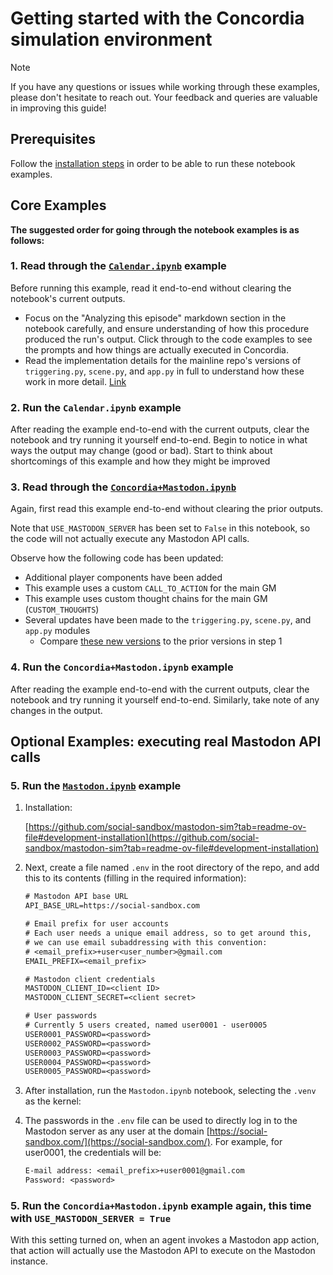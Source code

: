# Getting started with the Concordia simulation environment

> [!NOTE]
> If you have any questions or issues while working through these examples, please don't hesitate to reach out. Your feedback and queries are valuable in improving this guide!

## Prerequisites

Follow the [installation steps](https://github.com/social-sandbox/mastodon-sim?tab=readme-ov-file#development-installation) in order to be able to run these notebook examples.

## Core Examples

**The suggested order for going through the notebook examples is as follows:**

### 1. Read through the [`Calendar.ipynb`](https://github.com/social-sandbox/mastodon-sim/blob/main/notebooks/Calendar.ipynb) example 

Before running this example, read it end-to-end without clearing the notebook's current outputs.

- Focus on the "Analyzing this episode" markdown section in the notebook carefully, and ensure understanding of how this procedure produced the run's output. Click through to the code examples to see the prompts and how things are actually executed in Concordia.
- Read the implementation details for the mainline repo's versions of `triggering.py`, `scene.py`, and `app.py` in full to understand how these work in more detail. [Link](https://github.com/google-deepmind/concordia/tree/2684366df2e70993bccb2ea3630cbe7cc7d91a7a/examples/phone/components)

### 2. Run the `Calendar.ipynb` example

After reading the example end-to-end with the current outputs, clear the notebook and try running it yourself end-to-end. Begin to notice in what ways the output may change (good or bad). Start to think about shortcomings of this example and how they might be improved

### 3. Read through the [`Concordia+Mastodon.ipynb`](https://github.com/social-sandbox/mastodon-sim/blob/main/notebooks/Concordia%2BMastodon.ipynb)

Again, first read this example end-to-end without clearing the prior outputs.

Note that `USE_MASTODON_SERVER` has been set to `False` in this notebook, so the code will not actually execute any Mastodon API calls.

Observe how the following code has been updated:

- Additional player components have been added
- This example uses a custom `CALL_TO_ACTION` for the main GM
- This example uses custom thought chains for the main GM (`CUSTOM_THOUGHTS`)
- Several updates have been made to the `triggering.py`, `scene.py`, and `app.py` modules
  - Compare [these new versions](https://github.com/social-sandbox/mastodon-sim/tree/main/src/mastodon_sim/concordia/components) to the prior versions in step 1

### 4. Run the `Concordia+Mastodon.ipynb` example

After reading the example end-to-end with the current outputs, clear the notebook and try running it yourself end-to-end. Similarly, take note of any changes in the output.

## Optional Examples: executing real Mastodon API calls

### 5. Run the [`Mastodon.ipynb`](https://github.com/social-sandbox/mastodon-sim/blob/main/notebooks/Mastodon.ipynb) example

1. Installation:

   [https://github.com/social-sandbox/mastodon-sim?tab=readme-ov-file#development-installation](https://github.com/social-sandbox/mastodon-sim?tab=readme-ov-file#development-installation)

2. Next, create a file named `.env` in the root directory of the repo, and add this to its contents (filling in the required information):

   ```txt
   # Mastodon API base URL
   API_BASE_URL=https://social-sandbox.com

   # Email prefix for user accounts
   # Each user needs a unique email address, so to get around this,
   # we can use email subaddressing with this convention:
   # <email_prefix>+user<user_number>@gmail.com
   EMAIL_PREFIX=<email_prefix>

   # Mastodon client credentials
   MASTODON_CLIENT_ID=<client ID>
   MASTODON_CLIENT_SECRET=<client secret>

   # User passwords
   # Currently 5 users created, named user0001 - user0005
   USER0001_PASSWORD=<password>
   USER0002_PASSWORD=<password>
   USER0003_PASSWORD=<password>
   USER0004_PASSWORD=<password>
   USER0005_PASSWORD=<password>
   ```

3. After installation, run the `Mastodon.ipynb` notebook, selecting the `.venv` as the kernel:
4. The passwords in the `.env` file can be used to directly log in to the Mastodon server as any user at the domain [https://social-sandbox.com/](https://social-sandbox.com/). For example, for user0001, the credentials will be:

   ```txt
   E-mail address: <email_prefix>+user0001@gmail.com
   Password: <password>
   ```

### 5. Run the `Concordia+Mastodon.ipynb` example again, this time with `USE_MASTODON_SERVER = True`

With this setting turned on, when an agent invokes a Mastodon app action, that action will actually use the Mastodon API to execute on the Mastodon instance.
